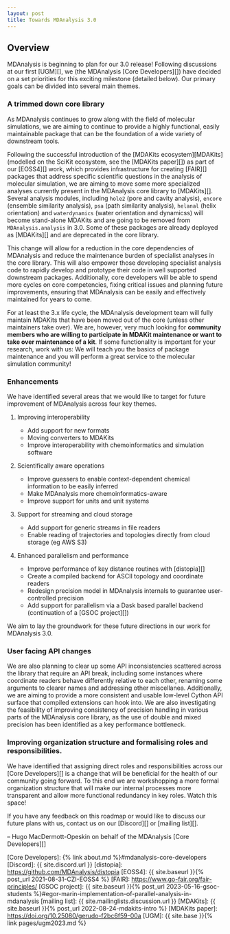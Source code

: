 ```yaml
---
layout: post
title: Towards MDAnalysis 3.0
---
```


## Overview

MDAnalysis is beginning to plan for our 3.0 release! Following discussions at our first [UGM][], we (the MDAnalysis [Core Developers][]) have decided on a set priorities for this exciting milestone (detailed below). Our primary goals can be divided into several main themes.


### A trimmed down core library

As MDAnalysis continues to grow along with the field of molecular simulations, we are aiming to continue to provide a highly functional, easily maintainable package that can be the foundation of a wide variety of downstream tools.

Following the successful introduction of the [MDAKits ecosystem][MDAKits] (modelled on the SciKit ecosystem, see the [MDAKits paper][]) as part of our [EOSS4][] work, which provides infrastructure for creating [FAIR][] packages that address specific scientific questions in the analysis of molecular simulation, we are aiming to move some more specialized analyses currently present in the MDAnalysis core library to [MDAKits][]. Several analysis modules, including  `hole2` (pore and cavity analysis), `encore` (ensemble similarity analysis), `psa` (path similarity analysis), `helanal` (helix orientation) and `waterdynamics` (water orientation and dynamicss) will become stand-alone MDAKits and are going to be removed from `MDAnalysis.analysis` in 3.0. Some of these packages are already deployed as [MDAKits][] and are deprecated in the core library.

This change will allow for a reduction in the core dependencies of MDAnalysis and reduce the maintenance burden of specialist analyses in the core library. This will also empower those developing specialist analysis code to rapidly develop and prototype their code in well supported downstream packages. Additionally, core developers will be able to spend more cycles on core competencies, fixing critical issues and planning future improvements, ensuring that MDAnalysis can be easily and effectively maintained for years to come.

For at least the 3.x life cycle, the MDAnalysis development team will fully maintain MDAKits that have been moved out of the core (unless other maintainers take over).
We are, however, very much looking for **community members who are willing to participate in MDAKit maintenance or want to take over maintenance of a kit**.
If some functionality is important for your research, work with us: 
We will teach you the basics of package maintenance and you will perform a great service to the molecular simulation community!

### Enhancements

We have identified several areas that we would like to target for future improvement of MDAnalysis across four key themes.

1. Improving interoperability
    - Add support for new formats
    - Moving converters to MDAKits
    - Improve interoperability with chemoinformatics and simulation software

2. Scientifically aware operations
    - Improve guessers to enable context-dependent chemical information to be easily inferred
    - Make MDAnalysis more chemoinformatics-aware
    - Improve support for units and unit systems

3. Support for streaming and cloud storage
    - Add support for generic streams in file readers
    - Enable reading of trajectories and topologies directly from cloud storage (eg AWS S3)

4. Enhanced parallelism and performance
    - Improve performance of key distance routines with [distopia][]
    - Create a compiled backend for ASCII topology and coordinate readers
    - Redesign precision model in MDAnalysis internals to guarantee user-controlled precision
    - Add support for parallelism via a Dask based parallel backend (continuation of a [GSOC project][])


We aim to lay the groundwork for these future directions in our work for MDAnalysis 3.0.

### User facing API changes 

We are also planning to clear up some API inconsistencies scattered across the library that require an API break, including some instances where coordinate readers behave differently relative to each other, renaming some arguments to clearer names and addressing other miscellanea. Additionally, we are aiming to provide a more consistent and usable low-level Cython API surface that compiled extensions can hook into. We are also investigating the feasibility of improving consistency of precision handling in various parts of the MDAnalysis core library, as the use of double and mixed precision has been identified as a key performance bottleneck.


### Improving organization structure and formalising roles and responsibilities. 

We have identified that assigning direct roles and responsibilities across our [Core Developers][] is a change that will be beneficial for the health of our community going forward.
To this end we are workshopping a more formal organization structure that will make our internal processes more transparent and allow more functional redundancy in key roles. Watch this space!


If you have any feedback on this roadmap or would like to discuss our future plans with us, contact us on our [Discord][] or [mailing list][].


– Hugo MacDermott-Opeskin on behalf of the MDAnalysis [Core Developers][]

[Core Developers]: {% link about.md %}#mdanalysis-core-developers
[Discord]: {{ site.discord.url }}
[distopia]: https://github.com/MDAnalysis/distopia
[EOSS4]: {{ site.baseurl }}{% post_url 2021-08-31-CZI-EOSS4 %}
[FAIR]: https://www.go-fair.org/fair-principles/
[GSOC project]: {{ site.baseurl }}{% post_url 2023-05-16-gsoc-students %}#egor-marin-implementation-of-parallel-analysis-in-mdanalysis
[mailing list]: {{ site.mailinglists.discussion.url }}
[MDAKits]: {{ site.baseurl }}{% post_url 2022-08-24-mdakits-intro %}
[MDAKits paper]:  https://doi.org/10.25080/gerudo-f2bc6f59-00a
[UGM]: {{ site.base }}{% link pages/ugm2023.md %}
